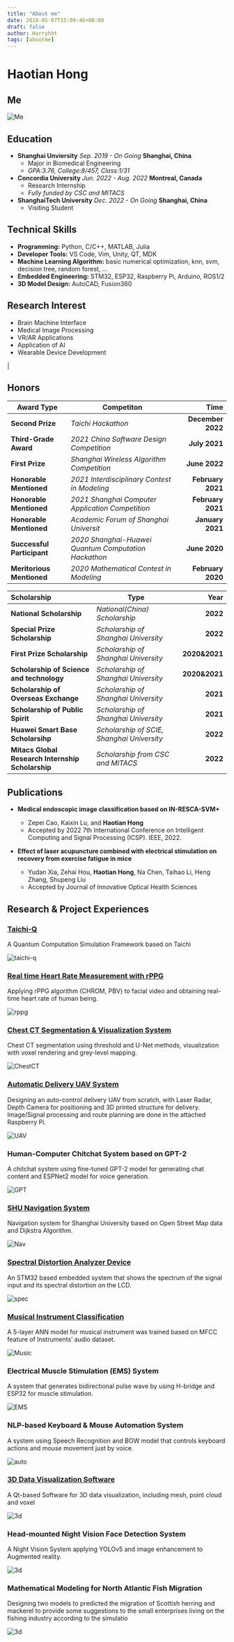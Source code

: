 ```yaml
---
title: "About me"
date: 2018-05-07T15:09:46+08:00
draft: false
author: Harryhht 
tags: [aboutme]
---
```


# Haotian Hong

## Me
![Me](/img/me.jpg)

## Education

+ **Shanghai Unviersity**  *Sep. 2019 - On Going* **Shanghai, China**
  + Major in Biomedical Engineering
  + *GPA:3.76, College:8/457, Class:1/31*
+ **Concordia University** *Jun. 2022 - Aug. 2022* **Montreal, Canada**
  + Research Internship
  + *Fully funded by CSC and MITACS*
+ **ShanghaiTech University** *Dec. 2022 - On Going* **Shanghai, China**
  + Visiting Student
<!-- + **Shanghai University [School of Communication & Information Engineering]** *Major in Biomedical Engineering *    Sep. 2019 - On Going -->
<!-- + **Concordia University [Research Internship]** *Funded by CSC and MITACS* June -->

## Technical Skills

+ **Programming:** Python, C/C++, MATLAB, Julia
+ **Developer Tools:** VS Code, Vim, Unity, QT, MDK
+ **Machine Learning Algorithm:** basic numerical optimization, knn, svm, decision tree, random forest, ...
+ **Embedded Engineering:** STM32, ESP32, Raspberry Pi, Arduino, ROS1/2
+ **3D Model Design:** AutoCAD, Fusion360

## Research Interest

+ Brain Machine Interface
+ Medical Image Processing
+ VR/AR Applications
+ Application of AI
+ Wearable Device Development

<!-- ## Relevant CourseWork

| GPA-Score | Course                          |
| --------- | ------------------------------- |
| 4.0 - 94  | Biomedical Sensor               |
| 4.0 - 94  | Biomedical Signal Processing    |
| 4.0 - 95  | Data Structure and Algorithm    |
| 4.0 - 96  | Object-Oriented Programming     |
| 4.0 - 95  | Numerical Optimization in Julia |
| 4.0 - A   | Education of Engineering        |
| 4.0 - 97  | Analog Circuit Design           |
| 4.0 - 90  | Academic English Writing        | --> |

## Honors

| Award Type                 | Competiton                                           |              Time |
| -------------------------- | ---------------------------------------------------- | ----------------: |
| **Second Prize**           | *Taichi Hackathon*                                   | **December 2022** |
| **Third-Grade Award**      | *2021 China Software Design Competition*             |     **July 2021** |
| **First Prize**            | *Shanghai Wireless Algorithm Competition*            |     **June 2022** |
| **Honorable Mentioned**    | *2021 Interdisciplinary Contest in Modeling*         | **February 2021** |
| **Honorable Mentioned**    | *2021 Shanghai Computer Application Competition*     | **February 2021** |
| **Honorable Mentioned**    | *Academic Forum of Shanghai Universit*               |  **January 2021** |
| **Successful Participant** | *2020 Shanghai-Huawei Quantum Computation Hackathon* |     **June 2020** |
| **Meritorious Mentioned**  | *2020 Mathematical Contest in Modeling*              | **February 2020** |

<!-- | **Certificate**                                   | *''Applying Machine Learning to Engineering and Science'' online course of MIT* | **December 2021** |
| **Certificate**                        | *Shanghai College Computer Rank Examination Second Level*                       | **December 2019** |
| **Project Leader**                                | *Innovation Project of University Student (Shanghai)*                           |     **2020-2021** | -->

| Scholarship                                       | Type                                       |          Year |
| :------------------------------------------------ | ------------------------------------------ | ------------: |
| **National Scholarship**                          | *National(China) Scholarship*              |      **2022** |
| **Special Prize Scholarship**                     | *Scholarship of Shanghai University*       |      **2022** |
| **First Prize Scholarship**                       | *Scholarship of Shanghai University*       | **2020&2021** |
| **Scholarship of Science and technology**         | *Scholarship of Shanghai University*       | **2020&2021** |
| **Scholarship of Overseas Exchange**              | *Scholarship of Shanghai University*       |      **2021** |
| **Scholarship of Public Spirit**                  | *Scholarship of Shanghai University*       |      **2021** |
| **Huawei Smart Base Scholarsihp**                 | *Scholarship of SCIE, Shanghai University* |      **2022** |
| **Mitacs Global Research Internship Scholarship** | *Scholarship from CSC and MITACS*          |      **2022** |

## Publications

+ **Medical endoscopic image classification based on IN-RESCA-SVM+**
  + Zepei Cao, Kaixin Lu, and **Haotian Hong**
  + Accepted by 2022 7th International Conference on Intelligent Computing and Signal Processing (ICSP). IEEE, 2022.

+ **Effect of laser acupuncture combined with electrical stimulation on recovery from exercise fatigue in mice**
  + Yudan Xia, Zehai Hou, **Haotian Hong**, Na Chen, Taihao Li, Heng Zhang, Shupeng Liu
  + Accepted by Journal of Innovative Optical Health Sciences

## Research & Project Experiences

### [Taichi-Q](https://github.com/bughht/Taichi-Q)

A Quantum Computation Simulation Framework based on Taichi

![taichi-q](/aboutme_proj/taichi_q.gif)

### [Real time Heart Rate Measurement with rPPG](https://github.com/bughht/Realtime-rPPG-Application)

Applying rPPG algorithm (CHROM, PBV) to facial video and obtaining real-time heart rate of human being.

![rppg](/aboutme_proj/RPPG.png)

### [Chest CT Segmentation & Visualization System](https://github.com/bughht/Chest-CT-Visualization-Segmentation-App)

Chest CT segmentation using threshold and U-Net methods, visualization with voxel rendering and grey-level mapping.

![ChestCT](/aboutme_proj/ChestCT.png)

### [Automatic Delivery UAV System](https://github.com/bughht/Control-System-for-UAV)

Designing an auto-control delivery UAV from scratch, with Laser Radar, Depth Camera for positioning and 3D printed
structure for delivery. Image/Signal processing and route planning are done in the attached Raspberry Pi.

![UAV](/aboutme_proj/UAV.jpeg)

### Human-Computer Chitchat System based on GPT-2

A chitchat system using fine-tuned GPT-2 model for generating chat content and ESPNet2 model for voice generation.

![GPT](/aboutme_proj/GPT.png)

### [SHU Navigation System](https://github.com/bughht/SHU-Navigation-System)

Navigation system for Shanghai University based on Open Street Map data and Dijkstra Algorithm.

![Nav](/aboutme_proj/nav.png)

### [Spectral Distortion Analyzer Device](https://github.com/bughht/GCJY)

An STM32 based embedded system that shows the spectrum of the signal input and its spectral distortion on the LCD.

![spec](/aboutme_proj/spec.jpeg)

### [Musical Instrument Classification](https://github.com/bughht/Musical-Instrument-Classification)

A 5-layer ANN model for musical instrument was trained based on MFCC feature of Instruments’ audio dataset.

![Music](/aboutme_proj/music.png)

### Electrical Muscle Stimulation (EMS) System

A system that generates bidirectional pulse wave by using H-bridge and ESP32 for muscle stimulation.

![EMS](/aboutme_proj/ems.png)

### NLP-based Keyboard & Mouse Automation System

A system using Speech Recognition and BOW model that controls keyboard actions and mouse movement just by voice.

![auto](/aboutme_proj/auto.png)

### [3D Data Visualization Software](https://github.com/bughht/3D-Data-Visualizer)

A Qt-based Software for 3D data visualization, including mesh, point cloud and voxel

![3d](/aboutme_proj/3d.jpeg)

### Head-mounted Night Vision Face Detection System

A Night Vision System applying YOLOv5 and image enhancement to Augmented reality.

![3d](/aboutme_proj/night.png)

### Mathematical Modeling for North Atlantic Fish Migration

Designing two models to predicted the migration of Scottish herring and mackerel to provide some suggestions to the small enterprises living on the fishing industry according to the simulatio

![3d](/aboutme_proj/math.png)
